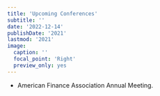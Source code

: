 ```yaml
---
title: 'Upcoming Conferences'
subtitle: ''
date: '2022-12-14'
publishDate: '2021'
lastmod: '2021'
image: 
  caption: ''
  focal_point: 'Right'
  preview_only: yes
---
```

- American Finance Association Annual Meeting.
